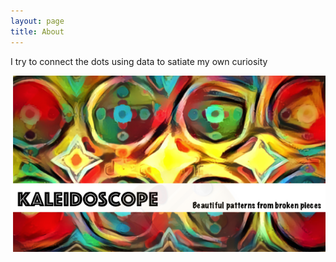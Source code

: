 ```yaml
---
layout: page
title: About
---
```





I try to connect the dots using data to satiate my own curiosity



![alt_text](./public/kaleidoscope.png)

